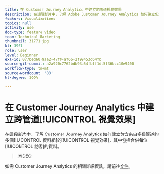 ```yaml
---
title: 在 Customer Journey Analytics 中建立跨管道視覺效果
description: 在這段影片中，了解 Adobe Customer Journey Analytics 如何建立包含來自多個管道的多個資料組的視覺效果，其中包括合併每位訪客的資料。
feature: Visualizations
topics: null
activity: use
doc-type: feature video
team: Technical Marketing
thumbnail: 31771.jpg
kt: 3961
role: User
level: Beginner
exl-id: 077bed60-9aa2-47f9-af66-2f99453d64fb
source-git-commit: a2a920c7762bdb93b54fbff1dc5f36bcc10e9400
workflow-type: tm+mt
source-wordcount: '83'
ht-degree: 100%

---
```


# 在 Customer Journey Analytics 中建立跨管道[!UICONTROL 視覺效果]

在這段影片中，了解 Customer Journey Analytics 如何建立包含來自多個管道的多個[!UICONTROL 資料組]的[!UICONTROL 視覺效果]，其中包括合併每位[!UICONTROL 訪客]的資料。

>[!VIDEO](https://video.tv.adobe.com/v/31771/?quality=12&learn=on)

如需 Customer Journey Analytics 的相關詳細資訊，請前往[文件](https://experienceleague.adobe.com/docs/analytics-platform/using/cja-landing.html?lang=zh-Hant)。

